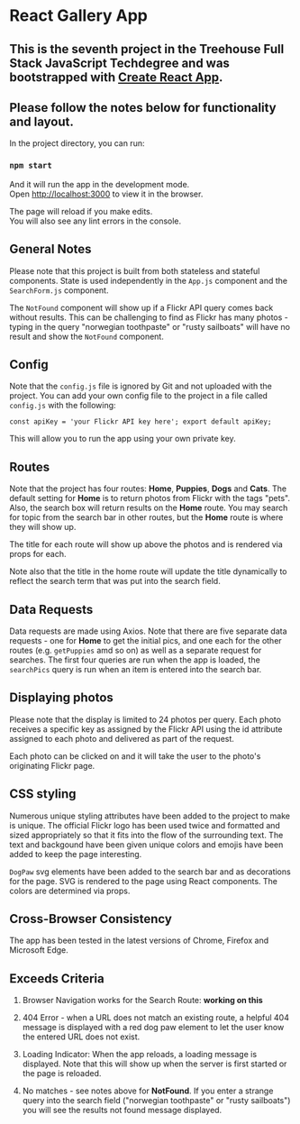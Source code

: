# React Gallery App

## This is the seventh project in the Treehouse Full Stack JavaScript Techdegree and was bootstrapped with [Create React App](https://github.com/facebook/create-react-app).


## Please follow the notes below for functionality and layout.

In the project directory, you can run:

### `npm start`

And it will run the app in the development mode.\
Open [http://localhost:3000](http://localhost:3000) to view it in the browser.

The page will reload if you make edits.\
You will also see any lint errors in the console.

## General Notes

Please note that this project is built from both stateless and stateful components.  State is used independently in the `App.js` component and the `SearchForm.js` component.

The `NotFound` component will show up if a Flickr API query comes back without results.  This can be challenging to find as Flickr has many photos - typing in the query "norwegian toothpaste" or "rusty sailboats" will have no result and show the `NotFound` component.

## Config

Note that the `config.js` file is ignored by Git and not uploaded with the project.  You can add your own config file to the project in a file called `config.js` with the following:

`const apiKey = 'your Flickr API key here';
export default apiKey;`

This will allow you to run the app using your own private key.

## Routes

Note that the project has four routes:  **Home**, **Puppies**, **Dogs** and **Cats**.  The default setting for **Home** is to return photos from Flickr with the tags "pets".  Also, the search box will return results on the **Home** route.  You may search for topic from the search bar in other routes, but the **Home** route is where they will show up.  

The title for each route will show up above the photos and is rendered via props for each.

Note also that the title in the home route will update the title dynamically to reflect the search term that was put into the search field.

## Data Requests 

Data requests are made using Axios.  Note that there are five separate data requests - one for **Home** to get the initial pics, and one each for the other routes (e.g. `getPuppies` amd so on) as well as a separate request for searches.  The first four queries are run when the app is loaded, the `searchPics` query is run when an item is entered into the search bar.  

## Displaying photos

Please note that the display is limited to 24 photos per query.  Each photo receives a specific key as assigned by the Flickr API using the id attribute assigned to each photo and delivered as part of the request.

Each photo can be clicked on and it will take the user to the photo's originating Flickr page.

## CSS styling

Numerous unique styling attributes have been added to the project to make is unique.  The official Flickr logo has been used twice and formatted and sized appropriately so that it fits into the flow of the surrounding text.  The text and backgound have been given unique colors and emojis have been added to keep the page interesting.  

`DogPaw` svg elements have been added to the search bar and as decorations for the page.  SVG is rendered to the page  using React components.  The colors are determined via props.

## Cross-Browser Consistency   

The app has been tested in the latest versions of Chrome, Firefox and Microsoft Edge.


## Exceeds Criteria

1. Browser Navigation works for the Search Route: **working on this**

2. 404 Error - when a URL does not match an existing route, a helpful 404 message is displayed with a red dog paw element to let the user know the entered URL does not exist.

3. Loading Indicator: When the app reloads, a loading message is displayed.  Note that this will show up when the server is first started or the page is reloaded.

4. No matches - see notes above for **NotFound**.  If you enter a strange query into the search field ("norwegian toothpaste" or "rusty sailboats") you will see the results not found message displayed.
